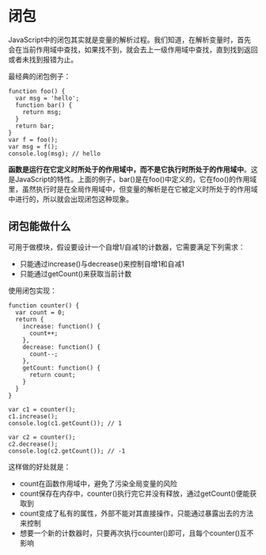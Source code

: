 # 闭包

JavaScript中的闭包其实就是变量的解析过程。我们知道，在解析变量时，首先会在当前作用域中查找，如果找不到，就会去上一级作用域中查找，直到找到返回或者未找到报错为止。

最经典的闭包例子：

    function foo() {
      var msg = 'hello';
      function bar() {
        return msg;
      }
      return bar;
    }
    var f = foo();
    var msg = f();
    console.log(msg); // hello

**函数是运行在它定义时所处于的作用域中，而不是它执行时所处于的作用域中**。这是JavaScript的特性。上面的例子，bar()是在foo()中定义的，它在foo()的作用域里，虽然执行时是在全局作用域中，但变量的解析是在它被定义时所处于的作用域中进行的，所以就会出现闭包这种现象。

## 闭包能做什么

可用于做模块，假设要设计一个自增1/自减1的计数器，它需要满足下列需求：

* 只能通过increase()与decrease()来控制自增1和自减1
* 只能通过getCount()来获取当前计数

使用闭包实现：

    function counter() {
      var count = 0;
      return {
        increase: function() {
          count++;
        },
        decrease: function() {
          count--;
        },
        getCount: function() {
          return count;
        }
      }
    }

    var c1 = counter();
    c1.increase();
    console.log(c1.getCount()); // 1

    var c2 = counter();
    c2.decrease();
    console.log(c2.getCount()); // -1

这样做的好处就是：

* count在函数作用域中，避免了污染全局变量的风险
* count保存在内存中，counter()执行完它并没有释放，通过getCount()便能获取到
* count变成了私有的属性，外部不能对其直接操作，只能通过暴露出去的方法来控制
* 想要一个新的计数器时，只要再次执行counter()即可，且每个counter()互不影响